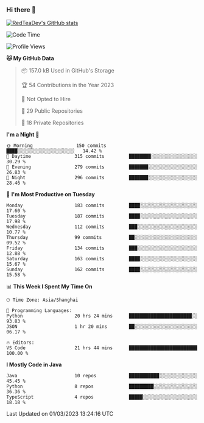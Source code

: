 ### Hi there 👋

<!--
**RedTeaDev/RedTeaDev** is a ✨ _special_ ✨ repository because its `README.md` (this file) appears on your GitHub profile.

Here are some ideas to get you started:

- 🔭 I’m currently working on ...
- 🌱 I’m currently learning ...
- 👯 I’m looking to collaborate on ...
- 🤔 I’m looking for help with ...
- 💬 Ask me about ...
- 📫 How to reach me: ...
- 😄 Pronouns: ...
- ⚡ Fun fact: ...
-->

<!--
[![wakatime](https://wakatime.com/badge/user/6b101ed0-04c0-4490-9283-eb61f2efff96.svg)](https://wakatime.com/@6b101ed0-04c0-4490-9283-eb61f2efff96)
!-->

[![RedTeaDev's GitHub stats](https://github-readme-stats.vercel.app/api?username=RedTeaDev)](https://github.com/anuraghazra/github-readme-stats)
<!--
[![willianrod's wakatime stats](https://github-readme-stats.vercel.app/api/wakatime?username=RedTeaDev)](https://github.com/anuraghazra/github-readme-stats)
!-->
<!--START_SECTION:waka-->
![Code Time](http://img.shields.io/badge/Code%20Time-1%2C226%20hrs%2044%20mins-blue)

![Profile Views](http://img.shields.io/badge/Profile%20Views-8-blue)

**🐱 My GitHub Data** 

> 📦 157.0 kB Used in GitHub's Storage 
 > 
> 🏆 54 Contributions in the Year 2023
 > 
> 🚫 Not Opted to Hire
 > 
> 📜 29 Public Repositories 
 > 
> 🔑 18 Private Repositories 
 > 
**I'm a Night 🦉** 

```text
🌞 Morning                150 commits         ████░░░░░░░░░░░░░░░░░░░░░   14.42 % 
🌆 Daytime                315 commits         ████████░░░░░░░░░░░░░░░░░   30.29 % 
🌃 Evening                279 commits         ███████░░░░░░░░░░░░░░░░░░   26.83 % 
🌙 Night                  296 commits         ███████░░░░░░░░░░░░░░░░░░   28.46 % 
```
📅 **I'm Most Productive on Tuesday** 

```text
Monday                   183 commits         ████░░░░░░░░░░░░░░░░░░░░░   17.60 % 
Tuesday                  187 commits         ████░░░░░░░░░░░░░░░░░░░░░   17.98 % 
Wednesday                112 commits         ███░░░░░░░░░░░░░░░░░░░░░░   10.77 % 
Thursday                 99 commits          ██░░░░░░░░░░░░░░░░░░░░░░░   09.52 % 
Friday                   134 commits         ███░░░░░░░░░░░░░░░░░░░░░░   12.88 % 
Saturday                 163 commits         ████░░░░░░░░░░░░░░░░░░░░░   15.67 % 
Sunday                   162 commits         ████░░░░░░░░░░░░░░░░░░░░░   15.58 % 
```


📊 **This Week I Spent My Time On** 

```text
🕑︎ Time Zone: Asia/Shanghai

💬 Programming Languages: 
Python                   20 hrs 24 mins      ███████████████████████░░   93.83 % 
JSON                     1 hr 20 mins        ██░░░░░░░░░░░░░░░░░░░░░░░   06.17 % 

🔥 Editors: 
VS Code                  21 hrs 44 mins      █████████████████████████   100.00 % 
```

**I Mostly Code in Java** 

```text
Java                     10 repos            ███████████░░░░░░░░░░░░░░   45.45 % 
Python                   8 repos             █████████░░░░░░░░░░░░░░░░   36.36 % 
TypeScript               4 repos             █████░░░░░░░░░░░░░░░░░░░░   18.18 % 
```




 Last Updated on 01/03/2023 13:24:16 UTC
<!--END_SECTION:waka-->


